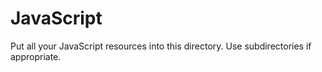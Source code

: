 JavaScript
==========

Put all your JavaScript resources into this directory. Use subdirectories if appropriate.
